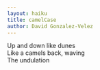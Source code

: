 ```yaml
---
layout: haiku
title: camelCase
author: David Gonzalez-Velez
---
```


Up and down like dunes <br>
Like a camels back, waving <br>
The undulation <br>